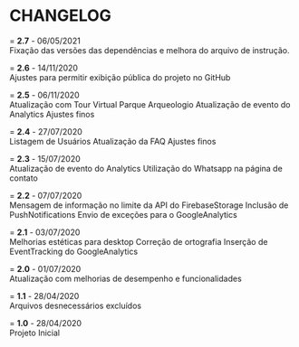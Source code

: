 # **CHANGELOG**  
  
= **2.7** - 06/05/2021  
Fixação das versões das dependências e melhora do arquivo de instrução.

= **2.6** - 14/11/2020  
Ajustes para permitir exibição pública do projeto no GitHub

= **2.5** - 06/11/2020  
Atualização com Tour Virtual Parque Arqueologio
Atualização de evento do Analytics
Ajustes finos

= **2.4** - 27/07/2020  
Listagem de Usuários
Atualização da FAQ
Ajustes finos

= **2.3** - 15/07/2020  
Atualização de evento do Analytics
Utilização do Whatsapp na página de contato

= **2.2** - 07/07/2020  
Mensagem de informação no limite da API do FirebaseStorage
Inclusão de PushNotifications
Envio de exceções para o GoogleAnalytics

= **2.1** - 03/07/2020  
Melhorias estéticas para desktop
Correção de ortografia
Inserção de EventTracking do GoogleAnalytics

= **2.0** - 01/07/2020  
Atualização com melhorias de desempenho e funcionalidades  

= **1.1** - 28/04/2020  
Arquivos desnecessários excluídos  

= **1.0** - 28/04/2020  
Projeto Inicial  
